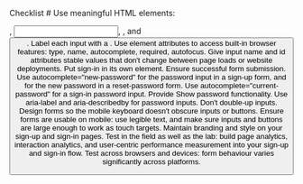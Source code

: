 Checklist #
Use meaningful HTML elements: <form>, <input>, <label>, and <button>.
Label each input with a <label>.
Use element attributes to access built-in browser features: type, name, autocomplete, required, autofocus.
Give input name and id attributes stable values that don't change between page loads or website deployments.
Put sign-in in its own <form> element.
Ensure successful form submission.
Use autocomplete="new-password" for the password input in a sign-up form, and for the new password in a reset-password form.
Use autocomplete="current-password" for a sign-in password input.
Provide Show password functionality.
Use aria-label and aria-describedby for password inputs.
Don't double-up inputs.
Design forms so the mobile keyboard doesn't obscure inputs or buttons.
Ensure forms are usable on mobile: use legible text, and make sure inputs and buttons are large enough to work as touch targets.
Maintain branding and style on your sign-up and sign-in pages.
Test in the field as well as the lab: build page analytics, interaction analytics, and user-centric performance measurement into your sign-up and sign-in flow.
Test across browsers and devices: form behaviour varies significantly across platforms.
